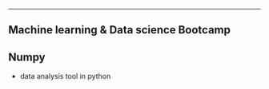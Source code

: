 ----------------------------------------
Machine learning & Data science Bootcamp
----------------------------------------

## Numpy
   * data analysis tool in python 

